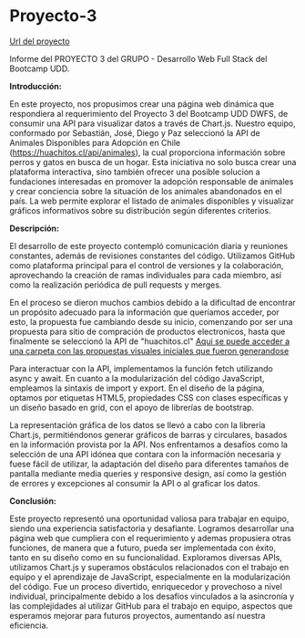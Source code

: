 # Proyecto-3 
[Url del proyecto](https://diegopm90.github.io/Proyecto-3/)


Informe del PROYECTO 3 del GRUPO - Desarrollo Web Full Stack del Bootcamp UDD. 

**Introducción:**

En este proyecto, nos propusimos crear una página web dinámica que respondiera al requerimiento del Proyecto 3 del Bootcamp UDD DWFS, de consumir una API para visualizar datos a través de Chart.js. Nuestro equipo, conformado por Sebastián, José, Diego y Paz seleccionó la API de Animales Disponibles para Adopción en Chile (https://huachitos.cl/api/animales), la cual proporciona información sobre perros y gatos en busca de un hogar. Esta iniciativa no solo busca crear una plataforma interactiva, sino también ofrecer una posible solucion a fundaciones interesadas en promover la adopción responsable de animales y crear conciencia sobre la situación de los animales abandonados en el país. 
La web permite explorar el listado de animales disponibles y visualizar gráficos informativos sobre su distribución según diferentes criterios.

**Descripción:**

El desarrollo de este proyecto contempló comunicación diaria y reuniones constantes, además de revisiones constantes del código. 
Utilizamos GitHub como plataforma principal para el control de versiones y la colaboración, aprovechando la creación de ramas individuales para cada miembro, así como la realización periódica de pull requests y merges.

En el proceso se dieron muchos cambios debido a la dificultad de encontrar un propósito adecuado para la información que queríamos acceder, por esto, la propuesta fue cambiando desde su inicio, comenzando por ser una propuesta para sitio de compración de productos electronicos, hasta que finalmente se seleccionó la API de "huachitos.cl"
[Aqui  se puede acceder a una carpeta con las propuestas visuales iniciales que fueron generandose](https://drive.google.com/drive/folders/1QzNrgPkDHDxR68Xyy6c0x4Ic2pzkWyB-?usp=sharing)

Para interactuar con la API, implementamos la función fetch utilizando async y await. En cuanto a la modularización del código JavaScript, empleamos la sintaxis de import y export. En el diseño de la página, optamos por etiquetas HTML5, propiedades CSS con clases específicas y un diseño basado en grid, con el apoyo de librerías de bootstrap.

La representación gráfica de los datos se llevó a cabo con la librería Chart.js, permitiéndonos generar gráficos de barras y circulares, basados en la información provista por la API. Nos enfrentamos a desafíos como la selección de una API idónea que contara con la información necesaria y fuese fácil de utilizar, la adaptación del diseño para diferentes tamaños de pantalla mediante media queries y responsive design, así como la gestión de errores y excepciones al consumir la API o al graficar los datos.

**Conclusión:**

Este proyecto representó una oportunidad valiosa para trabajar en equipo, siendo una experiencia satisfactoria y desafiante. Logramos desarrollar una página web que cumpliera con el requerimiento y ademas propusiera otras funciones, de manera que a futuro,  pueda ser implementada con éxito, tanto en su diseño como en su funcionalidad. Exploramos diversas APIs, utilizamos Chart.js y superamos obstáculos relacionados con el trabajo en equipo y el aprendizaje de JavaScript, especialmente en la modularización del código. Fue un proceso divertido, enriquecedor y provechoso a nivel individual, principalmente debido a los desafíos vinculados a la asincronía y las complejidades al utilizar GitHub para el trabajo en equipo, aspectos que esperamos mejorar para futuros proyectos, aumentando así nuestra eficiencia.





